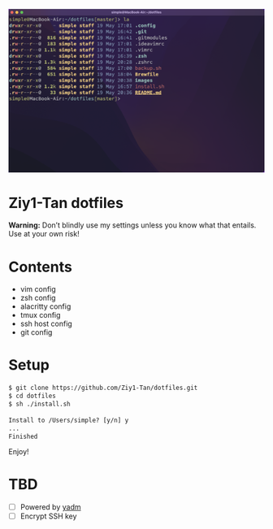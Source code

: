 ![screen](images/screenshot.png)

# Ziy1-Tan dotfiles

**Warning:** Don’t blindly use my settings unless you know what that entails. Use at your own risk!

# Contents

- vim config
- zsh config
- alacritty config
- tmux config
- ssh host config
- git config

# Setup

```shell
$ git clone https://github.com/Ziy1-Tan/dotfiles.git
$ cd dotfiles
$ sh ./install.sh

Install to /Users/simple? [y/n] y
...
Finished
```

Enjoy!

# TBD

- [ ] Powered by [yadm](https://github.com/TheLocehiliosan/yadm)
- [ ] Encrypt SSH key 
